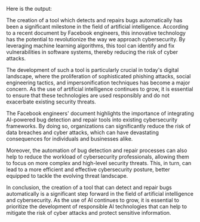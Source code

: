 Here is the output:

The creation of a tool which detects and repairs bugs automatically has been a significant milestone in the field of artificial intelligence. According to a recent document by Facebook engineers, this innovative technology has the potential to revolutionize the way we approach cybersecurity. By leveraging machine learning algorithms, this tool can identify and fix vulnerabilities in software systems, thereby reducing the risk of cyber attacks.

The development of such a tool is particularly crucial in today's digital landscape, where the proliferation of sophisticated phishing attacks, social engineering tactics, and impersonification techniques has become a major concern. As the use of artificial intelligence continues to grow, it is essential to ensure that these technologies are used responsibly and do not exacerbate existing security threats.

The Facebook engineers' document highlights the importance of integrating AI-powered bug detection and repair tools into existing cybersecurity frameworks. By doing so, organizations can significantly reduce the risk of data breaches and cyber attacks, which can have devastating consequences for individuals and businesses alike.

Moreover, the automation of bug detection and repair processes can also help to reduce the workload of cybersecurity professionals, allowing them to focus on more complex and high-level security threats. This, in turn, can lead to a more efficient and effective cybersecurity posture, better equipped to tackle the evolving threat landscape.

In conclusion, the creation of a tool that can detect and repair bugs automatically is a significant step forward in the field of artificial intelligence and cybersecurity. As the use of AI continues to grow, it is essential to prioritize the development of responsible AI technologies that can help to mitigate the risk of cyber attacks and protect sensitive information.
